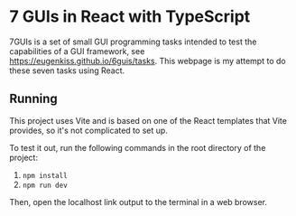 # 7 GUIs in React with TypeScript

7GUIs is a set of small GUI programming tasks intended to test the capabilities of a GUI framework, see https://eugenkiss.github.io/6guis/tasks. This webpage is my attempt to do these seven tasks using React.

## Running

This project uses Vite and is based on one of the React templates that Vite provides, so it's not complicated to set up.

To test it out, run the following commands in the root directory of the project:

1.  `npm install`
2.  `npm run dev`

Then, open the localhost link output to the terminal in a web browser.
